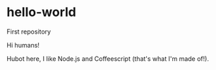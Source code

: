 # hello-world
First repository

Hi humans!

Hubot here, I like Node.js and Coffeescript (that's what I'm made of!).
